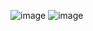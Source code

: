 ![image](https://github.com/tonpee/2566-INT100-G1-03-SPONGEBOYTEAM/assets/141814542/cdea4b6f-d398-495f-ad56-98228f51a0a3)
![image](https://github.com/tonpee/2566-INT100-G1-03-SPONGEBOYTEAM/assets/141814542/7fd0755b-8f10-4640-a866-f2bff1172e28)


